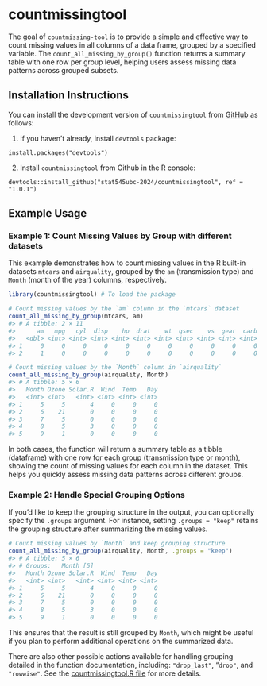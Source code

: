 
<!-- README.md is generated from README.Rmd. Please edit that file -->

# countmissingtool

<!-- badges: start -->
<!-- badges: end -->

The goal of `countmissing-tool` is to provide a simple and effective way
to count missing values in all columns of a data frame, grouped by a
specified variable. The `count_all_missing_by_group()` function returns
a summary table with one row per group level, helping users assess
missing data patterns across grouped subsets.

## Installation Instructions

You can install the development version of `countmissingtool` from
[GitHub](https://github.com/) as follows:

1.  If you haven’t already, install `devtools` package:

`install.packages("devtools")`

2.  Install `countmissingtool` from Github in the R console:

`devtools::install_github("stat545ubc-2024/countmissingtool", ref = "1.0.1")`

## Example Usage

### Example 1: Count Missing Values by Group with different datasets

This example demonstrates how to count missing values in the R built-in
datasets `mtcars` and `airquality`, grouped by the `am` (transmission
type) and `Month` (month of the year) columns, respectively.

``` r
library(countmissingtool) # To load the package

# Count missing values by the `am` column in the `mtcars` dataset
count_all_missing_by_group(mtcars, am)
#> # A tibble: 2 × 11
#>      am   mpg   cyl  disp    hp  drat    wt  qsec    vs  gear  carb
#>   <dbl> <int> <int> <int> <int> <int> <int> <int> <int> <int> <int>
#> 1     0     0     0     0     0     0     0     0     0     0     0
#> 2     1     0     0     0     0     0     0     0     0     0     0
```

``` r
# Count missing values by the `Month` column in `airquality`
count_all_missing_by_group(airquality, Month)
#> # A tibble: 5 × 6
#>   Month Ozone Solar.R  Wind  Temp   Day
#>   <int> <int>   <int> <int> <int> <int>
#> 1     5     5       4     0     0     0
#> 2     6    21       0     0     0     0
#> 3     7     5       0     0     0     0
#> 4     8     5       3     0     0     0
#> 5     9     1       0     0     0     0
```

In both cases, the function will return a summary table as a tibble
(dataframe) with one row for each group (transmission type or month),
showing the count of missing values for each column in the dataset. This
helps you quickly assess missing data patterns across different groups.

### Example 2: Handle Special Grouping Options

If you’d like to keep the grouping structure in the output, you can
optionally specify the `.groups` argument. For instance, setting
`.groups = "keep"` retains the grouping structure after summarizing the
missing values.

``` r
# Count missing values by `Month` and keep grouping structure
count_all_missing_by_group(airquality, Month, .groups = "keep")
#> # A tibble: 5 × 6
#> # Groups:   Month [5]
#>   Month Ozone Solar.R  Wind  Temp   Day
#>   <int> <int>   <int> <int> <int> <int>
#> 1     5     5       4     0     0     0
#> 2     6    21       0     0     0     0
#> 3     7     5       0     0     0     0
#> 4     8     5       3     0     0     0
#> 5     9     1       0     0     0     0
```

This ensures that the result is still grouped by `Month`, which might be
useful if you plan to perform additional operations on the summarized
data.

There are also other possible actions available for handling grouping
detailed in the function documentation, including: `"drop_last"`,
“`drop"`, and `"rowwise"`. See the [countmissingtool.R
file](https://github.com/stat545ubc-2024/assignment-b2-andreawongkoo/tree/b5d61e016d58da9863756bf89600c5edad3cd071/R)
for more details.
